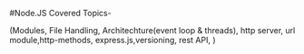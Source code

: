 #Node.JS Covered Topics-

  (Modules, File Handling, Architechture(event loop & threads), http server, url module,http-methods, express.js,versioning, rest API,   )

